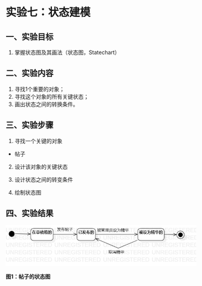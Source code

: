 # 实验七：状态建模

## 一、实验目标

1. 掌握状态图及其画法（状态图，Statechart）

## 二、实验内容

1. 寻找1个重要的对象；
2. 寻找这个对象的所有关键状态；
3. 画出状态之间的转换条件。

## 三、实验步骤

1. 寻找一个关键的对象

- 帖子

2. 设计该对象的关键状态

3. 设计状态之间的转变条件
4. 绘制状态图

## 四、实验结果

![帖子的状态图](Lab7_StatechartDiagram1.jpg)

**图1：帖子的状态图**


